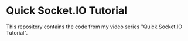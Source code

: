 Quick Socket.IO Tutorial
========================

This repository contains the code from my video series "Quick Socket.IO
Tutorial".
